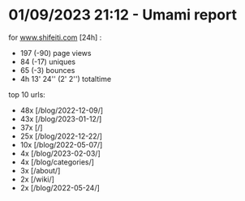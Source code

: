 # 01/09/2023 21:12 - Umami report
for www.shifeiti.com [24h] :

 - 197 (-90) page views
 - 84 (-17) uniques
 - 65 (-3) bounces
 - 4h 13' 24'' (2' 2'') totaltime


top 10 urls:
 - 48x [/blog/2022-12-09/]
 - 43x [/blog/2023-01-12/]
 - 37x [/]
 - 25x [/blog/2022-12-22/]
 - 10x [/blog/2022-05-07/]
 - 4x [/blog/2023-02-03/]
 - 4x [/blog/categories/]
 - 3x [/about/]
 - 2x [/wiki/]
 - 2x [/blog/2022-05-24/]


